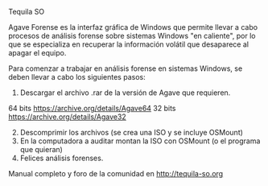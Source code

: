 Tequila SO

Agave Forense es la interfaz gráfica de Windows que permite llevar a cabo procesos de análisis forense sobre sistemas Windows "en caliente", por lo que se especializa en recuperar la información volátil que desaparece al apagar el equipo.

Para comenzar a trabajar en análisis forense en sistemas Windows, se deben llevar a cabo los siguientes pasos:
1. Descargar el archivo .rar de la versión de Agave que requieren.

 

64 bits https://archive.org/details/Agave64
32 bits https://archive.org/details/Agave32

2. Descomprimir los archivos (se crea una ISO y se incluye OSMount)
3. En la computadora a auditar montan la ISO con OSMount (o el programa que quieran)
4. Felices análisis forenses.


Manual completo y foro de la comunidad en http://tequila-so.org
